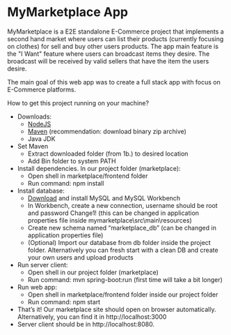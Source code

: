 # **MyMarketplace App**
MyMarketplace is a E2E standalone E-Commerce project that implements a second hand market where users can list their products (currently focusing on clothes) for sell and buy other users products.
The app main feature is the "I Want" feature where users can broadcast items they desire. The broadcast will be received by valid sellers that have the item the users desire.

The main goal of this web app was to create a full stack app with focus on E-Commerce platforms.

How to get this project running on your machine?

*	Downloads:
	-	[NodeJS](https://nodejs.org/en/download/)
	-	[Maven](https://maven.apache.org/download.cgi) (recommendation: download binary zip archive)
	-	Java JDK
*	Set Maven
	-	Extract downloaded folder (from 1b.) to desired location
	-	Add Bin folder to system PATH
*	Install dependencies. In our project folder (marketplace):
	-	Open shell in marketplace/frontend folder
	-	Run command: npm install
*	Install database:
	-	[Download](https://dev.mysql.com/get/Downloads/MySQLInstaller/mysql-installer-web-community-8.0.27.1.msi) and install MySQL and MySQL Workbench
	-	In Workbench, create a new connection, username should be root and password Change1! (this can be changed in application properties file inside mymarketplace\src\main\resources)
	-	Create new schema named “marketplace_db” (can be changed in application properties file)
	-	(Optional) Import our database from db folder inside the project folder. Alternatively you can fresh start with a clean DB and create your own users and upload products
*	Run server client:
	-	Open shell in our project folder (marketplace)
	-	Run command: mvn spring-boot:run (first time will take a bit longer)
*	Run web app:
	-	Open shell in marketplace/frontend folder inside our project folder
	-	Run command: npm start
*	That’s it! Our marketplace site should open on browser automatically. Alternatively, you can find it in http://localhost:3000
*	Server client should be in http://localhost:8080.
